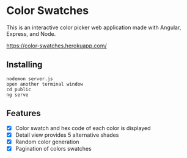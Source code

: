 # Color Swatches

This is an interactive color picker web application made with Angular, Express, and Node.

https://color-swatches.herokuapp.com/


## Installing

```cd into project
nodemon server.js
open another terminal window
cd public
ng serve 

```

## Features
- [x] Color swatch and hex code of each color is displayed
- [x] Detail view provides 5 alternative shades
- [x] Random color generation 
- [x] Pagination of colors swatches 
